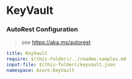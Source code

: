 # KeyVault
### AutoRest Configuration
> see https://aka.ms/autorest

``` yaml
title: KeyVault
require: $(this-folder)/../readme.samples.md
input-file: $(this-folder)/keyvault.json
namespace: Azure.KeyVault
```
